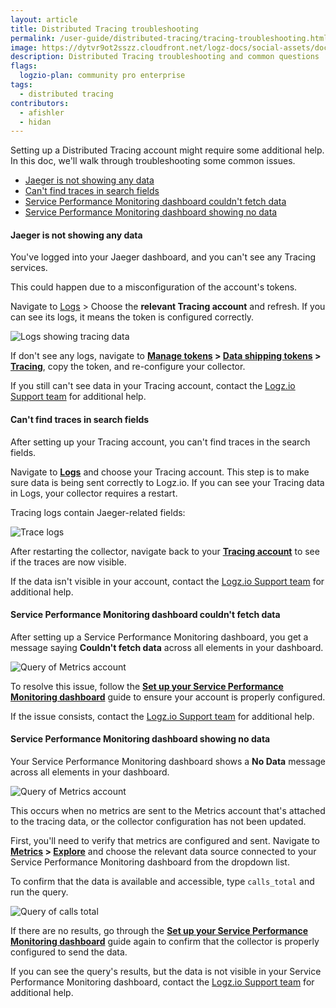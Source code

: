 ```yaml
---
layout: article
title: Distributed Tracing troubleshooting
permalink: /user-guide/distributed-tracing/tracing-troubleshooting.html
image: https://dytvr9ot2sszz.cloudfront.net/logz-docs/social-assets/docs-social.jpg
description: Distributed Tracing troubleshooting and common questions
flags:
  logzio-plan: community pro enterprise
tags:
  - distributed tracing
contributors:
  - afishler
  - hidan
---
```


Setting up a Distributed Tracing account might require some additional help. In this doc, we'll walk through troubleshooting some common issues. 

* [Jaeger is not showing any data](/user-guide/distributed-tracing/tracing-troubleshooting.html#jaeger-is-not-showing-any-data)
* [Can't find traces in search fields](/user-guide/distributed-tracing/tracing-troubleshooting.html#cant-find-traces-in-search-fields)
* [Service Performance Monitoring dashboard couldn't fetch data](/user-guide/distributed-tracing/tracing-troubleshooting.html#service-performance-monitoring-dashboard-couldnt-fetch-data)
* [Service Performance Monitoring dashboard showing no data](/user-guide/distributed-tracing/tracing-troubleshooting.html#service-performance-monitoring-dashboard-showing-no-data)

#### Jaeger is not showing any data

You've logged into your Jaeger dashboard, and you can't see any Tracing services.

<!-- ![Jaeger not showing data](https://dytvr9ot2sszz.cloudfront.net/logz-docs/distributed-tracing/troubleshooting-jaeger.png) -->

This could happen due to a misconfiguration of the account's tokens.

Navigate to [Logs](https://app.logz.io/#/dashboard/kibana/) > Choose the **relevant Tracing account** and refresh. If you can see its logs, it means the token is configured correctly.

![Logs showing tracing data](https://dytvr9ot2sszz.cloudfront.net/logz-docs/distributed-tracing/traces-in-logs.png)

If don't see any logs, navigate to **[Manage tokens](https://app.logz.io/#/dashboard/settings/manage-tokens/shared) > [Data shipping tokens](https://app.logz.io/#/dashboard/settings/manage-tokens/data-shipping?product=logs) > [Tracing](https://app.logz.io/#/dashboard/settings/manage-tokens/data-shipping?product=tracing)**, copy the token, and re-configure your collector.

If you still can't see data in your Tracing account, contact the [Logz.io Support team](mailto:help@logz.io) for additional help.


#### Can't find traces in search fields

After setting up your Tracing account, you can't find traces in the search fields.

Navigate to **[Logs](https://app.logz.io/#/dashboard/kibana)** and choose your Tracing account. This step is to make sure data is being sent correctly to Logz.io. If you can see your Tracing data in Logs, your collector requires a restart. 

Tracing logs contain Jaeger-related fields:

![Trace logs](https://dytvr9ot2sszz.cloudfront.net/logz-docs/distributed-tracing/trace-fields-log.png)

After restarting the collector, navigate back to your **[Tracing account](https://app.logz.io/#/dashboard/jaeger)** to see if the traces are now visible. 

If the data isn't visible in your account, contact the [Logz.io Support team](mailto:help@logz.io) for additional help.



<!-- #### Service Performance Monitoring not showing data

Setting up a Service Performance Monitoring dashboards requires creating a Metrics account to help connect between the data and its visuallization. -->

#### Service Performance Monitoring dashboard couldn't fetch data


After setting up a Service Performance Monitoring dashboard, you get a message saying **Couldn't fetch data** across all elements in your dashboard.

![Query of Metrics account](https://dytvr9ot2sszz.cloudfront.net/logz-docs/distributed-tracing/couldnt-fetch-data-tracing.png)


To resolve this issue, follow the **[Set up your Service Performance Monitoring dashboard](/user-guide/distributed-tracing/service-performance-monitoring-setup)** guide to ensure your account is properly configured. 

If the issue consists, contact the [Logz.io Support team](mailto:help@logz.io) for additional help.

#### Service Performance Monitoring dashboard showing no data

Your Service Performance Monitoring dashboard shows a **No Data** message across all elements in your dashboard.

![Query of Metrics account](https://dytvr9ot2sszz.cloudfront.net/logz-docs/distributed-tracing/spm-no-data-showing.png)

This occurs when no metrics are sent to the Metrics account that's attached to the tracing data, or the collector configuration has not been updated.

First, you'll need to verify that metrics are configured and sent. Navigate to **[Metrics](https://app-uk.logz.io/#/dashboard/metrics) > [Explore](https://app.logz.io/#/dashboard/metrics/explore)** and choose the relevant data source connected to your Service Performance Monitoring dashboard from the dropdown list.

To confirm that the data is available and accessible, type `calls_total` and run the query.

![Query of calls total](https://dytvr9ot2sszz.cloudfront.net/logz-docs/distributed-tracing/calls-total-tracing.png)

If there are no results, go through the **[Set up your Service Performance Monitoring dashboard](/user-guide/distributed-tracing/service-performance-monitoring-setup)** guide again to confirm that the collector is properly configured to send the data.

If you can see the query's results, but the data is not visible in your Service Performance Monitoring dashboard, contact the [Logz.io Support team](mailto:help@logz.io) for additional help.